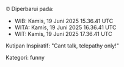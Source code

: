 ⏰ Diperbarui pada:
- WIB: Kamis, 19 Juni 2025 15.36.41 UTC
- WITA: Kamis, 19 Juni 2025 16.36.41 UTC
- WIT: Kamis, 19 Juni 2025 17.36.41 UTC

Kutipan Inspiratif:
"Cant talk, telepathy only!"


Kategori: funny

